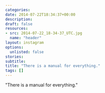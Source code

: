 ```yaml
---
categories:
date: 2014-07-22T18:34:37+00:00
description:
draft: false
resources:
- src: 2014-07-22_18-34-37_UTC.jpg
  name: "header"
layout: instagram
options:
  unlisted: false
stories:
subtitle:
title: "There is a manual for everything."
tags: []
---
```


"There is a manual for everything."
